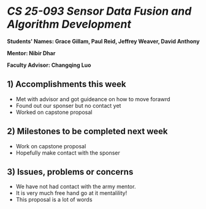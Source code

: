 # *CS 25-093 Sensor Data Fusion and Algorithm Development*

**Students' Names: Grace Gillam, Paul Reid, Jeffrey Weaver, David Anthony**

**Mentor: Nibir Dhar**

**Faculty Advisor: Changqing Luo**

## 1) Accomplishments this week ##
   - Met with advisor and got guideance on how to move forawrd
   - Found out our sponser but no contact yet
   - Worked on capstone proposal

## 2) Milestones to be completed next week ##
   - Work on capstone proposal
   - Hopefully make contact with the sponser

## 3) Issues, problems or concerns ##
   - We have not had contact with the army mentor.
   - It is very much free hand go at it mentalility!
   - This proposal is a lot of words
   

